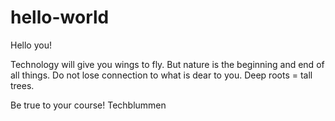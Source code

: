 # hello-world

Hello you!

Technology will give you wings to fly.
But nature is the beginning and end of all things.
Do not lose connection to what is dear to you.
Deep roots = tall trees.

Be true to your course!
Techblummen
